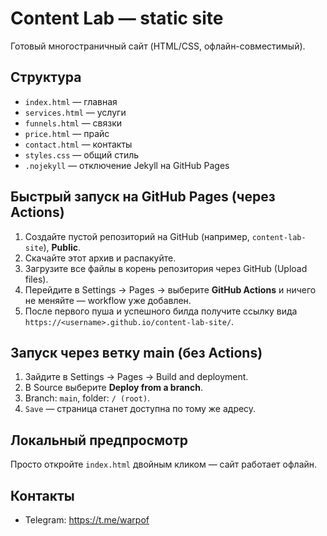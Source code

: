# Content Lab — static site

Готовый многостраничный сайт (HTML/CSS, офлайн-совместимый).

## Структура
- `index.html` — главная
- `services.html` — услуги
- `funnels.html` — связки
- `price.html` — прайс
- `contact.html` — контакты
- `styles.css` — общий стиль
- `.nojekyll` — отключение Jekyll на GitHub Pages

## Быстрый запуск на GitHub Pages (через Actions)
1. Создайте пустой репозиторий на GitHub (например, `content-lab-site`), **Public**.
2. Скачайте этот архив и распакуйте.
3. Загрузите все файлы в корень репозитория через GitHub (Upload files).
4. Перейдите в Settings → Pages → выберите **GitHub Actions** и ничего не меняйте — workflow уже добавлен.
5. После первого пуша и успешного билда получите ссылку вида `https://<username>.github.io/content-lab-site/`.

## Запуск через ветку main (без Actions)
1. Зайдите в Settings → Pages → Build and deployment.
2. В Source выберите **Deploy from a branch**.
3. Branch: `main`, folder: `/ (root)`.
4. `Save` — страница станет доступна по тому же адресу.

## Локальный предпросмотр
Просто откройте `index.html` двойным кликом — сайт работает офлайн.

## Контакты
- Telegram: https://t.me/warpof
